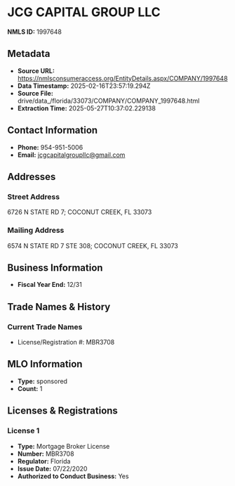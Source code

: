# JCG CAPITAL GROUP LLC

**NMLS ID:** 1997648

## Metadata
- **Source URL:** https://nmlsconsumeraccess.org/EntityDetails.aspx/COMPANY/1997648
- **Data Timestamp:** 2025-02-16T23:57:19.294Z
- **Source File:** drive/data_/florida/33073/COMPANY/COMPANY_1997648.html
- **Extraction Time:** 2025-05-27T10:37:02.229138

## Contact Information
- **Phone:** 954-951-5006
- **Email:** jcgcapitalgroupllc@gmail.com

## Addresses
### Street Address
6726 N STATE RD 7; COCONUT CREEK, FL 33073

### Mailing Address
6574 N STATE RD 7 STE 308; COCONUT CREEK, FL 33073

## Business Information
- **Fiscal Year End:** 12/31

## Trade Names & History
### Current Trade Names
- License/Registration #: MBR3708

## MLO Information
- **Type:** sponsored
- **Count:** 1

## Licenses & Registrations

### License 1
- **Type:** Mortgage Broker License
- **Number:** MBR3708
- **Regulator:** Florida
- **Issue Date:** 07/22/2020
- **Authorized to Conduct Business:** Yes
